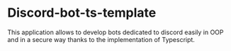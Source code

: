 # Discord-bot-ts-template

This application allows to develop bots dedicated to discord easily in OOP and in a secure way thanks to the implementation of Typescript.

